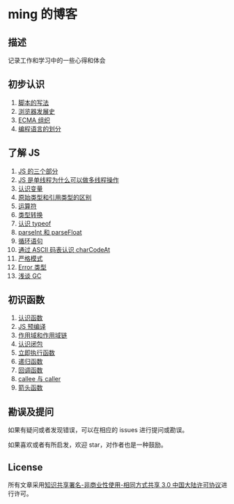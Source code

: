 # ming 的博客

## 描述

记录工作和学习中的一些心得和体会

## 初步认识

1. [脚本的写法](https://github.com/lxmob/blog/issues/2)
2. [浏览器发展史](https://github.com/lxmob/blog/issues/3)
3. [ECMA 组织](https://github.com/lxmob/blog/issues/4)
4. [编程语言的划分](https://github.com/lxmob/blog/issues/5)

## 了解 JS

1. [JS 的三个部分](https://github.com/lxmob/blog/issues/6)
2. [JS 是单线程为什么可以做多线程操作](https://github.com/lxmob/blog/issues/7)
3. [认识变量](https://github.com/lxmob/blog/issues/8)
4. [原始类型和引用类型的区别](https://github.com/lxmob/blog/issues/9)
5. [运算符](https://github.com/lxmob/blog/issues/10)
6. [类型转换](https://github.com/lxmob/blog/issues/11)
7. [认识 typeof](https://github.com/lxmob/blog/issues/12)
8. [parseInt 和 parseFloat](https://github.com/lxmob/blog/issues/13)
9. [循环语句](https://github.com/lxmob/blog/issues/14)
10. [通过 ASCII 码表认识 charCodeAt](https://github.com/lxmob/blog/issues/15)
11. [严格模式](https://github.com/lxmob/blog/issues/16)
12. [Error 类型](https://github.com/lxmob/blog/issues/17)
13. [浅谈 GC](https://github.com/lxmob/blog/issues/18)

## 初识函数

1. [认识函数](https://github.com/lxmob/blog/issues/19)
2. [JS 预编译](https://github.com/lxmob/blog/issues/20)
3. [作用域和作用域链](https://github.com/lxmob/blog/issues/21)
4. [认识闭包](https://github.com/lxmob/blog/issues/22)
5. [立即执行函数](https://github.com/lxmob/blog/issues/23)
6. [递归函数](https://github.com/lxmob/blog/issues/24)
7. [回调函数](https://github.com/lxmob/blog/issues/25)
8. [callee 与 caller](https://github.com/lxmob/blog/issues/26)
9. [箭头函数](https://github.com/lxmob/blog/issues/27)

## 勘误及提问

如果有疑问或者发现错误，可以在相应的 issues 进行提问或勘误。

如果喜欢或者有所启发，欢迎 star，对作者也是一种鼓励。

## License

所有文章采用[知识共享署名-非商业性使用-相同方式共享 3.0 中国大陆许可协议](http://creativecommons.org/licenses/by-nc-sa/3.0/cn/)进行许可。
